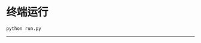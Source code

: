 # 终端运行

```shell
python run.py
```
*****************************************************************************************************************************************************************************************************************************************************************************************************************************************************************************************************************************************************************************************************************************************************************************************************************************************************************
